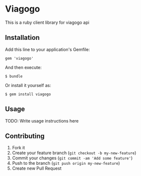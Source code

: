 # Viagogo

This is a ruby client  library for viagogo api

## Installation

Add this line to your application's Gemfile:

    gem 'viagogo'

And then execute:

    $ bundle

Or install it yourself as:

    $ gem install viagogo

## Usage

TODO: Write usage instructions here

## Contributing

1. Fork it
2. Create your feature branch (`git checkout -b my-new-feature`)
3. Commit your changes (`git commit -am 'Add some feature'`)
4. Push to the branch (`git push origin my-new-feature`)
5. Create new Pull Request


